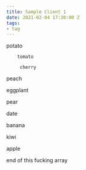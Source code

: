 ```yaml
---
title: Sample Client 1
date: 2021-02-04 17:30:00 Z
tags:
- tag
---
```


        
   
      

potato 

        tomato                

         cherry

peach                  

eggplant 

pear

date

banana

                        
 



kiwi





apple



end of this fucking array